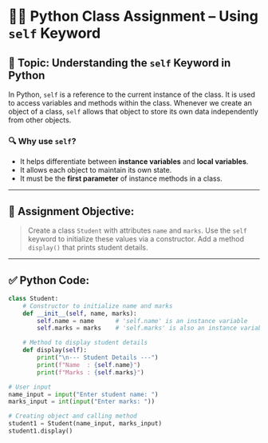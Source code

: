 # 🧑‍🎓 Python Class Assignment – Using `self` Keyword

## 📘 Topic: Understanding the `self` Keyword in Python

In Python, `self` is a reference to the current instance of the class. It is used to access variables and methods within the class. Whenever we create an object of a class, `self` allows that object to store its own data independently from other objects.

### 🔍 Why use `self`?
- It helps differentiate between **instance variables** and **local variables**.
- It allows each object to maintain its own state.
- It must be the **first parameter** of instance methods in a class.

---

## 📝 Assignment Objective:

> Create a class `Student` with attributes `name` and `marks`. Use the `self` keyword to initialize these values via a constructor. Add a method `display()` that prints student details.

---

## ✅ Python Code:

```python
class Student:
    # Constructor to initialize name and marks
    def __init__(self, name, marks):
        self.name = name      # 'self.name' is an instance variable
        self.marks = marks    # 'self.marks' is also an instance variable

    # Method to display student details
    def display(self):
        print("\n--- Student Details ---")
        print(f"Name  : {self.name}")
        print(f"Marks : {self.marks}")

# User input
name_input = input("Enter student name: ")
marks_input = int(input("Enter marks: "))

# Creating object and calling method
student1 = Student(name_input, marks_input)
student1.display()
